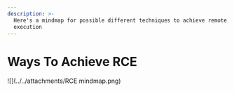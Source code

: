 ```yaml
---
description: >-
  Here's a mindmap for possible different techniques to achieve remote code
  execution
---
```


# **Ways To Achieve RCE**

![](../../attachments/RCE mindmap.png)
